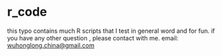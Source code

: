 r_code
======
this typo contains much R scripts that I test in general word and for fun. if you have any other question , please contact with me.
email: wuhonglong.china@gmail.com
